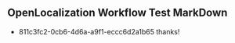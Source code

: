 ## OpenLocalization Workflow Test MarkDown
* 811c3fc2-0cb6-4d6a-a9f1-eccc6d2a1b65 thanks!

<!--HONumber=Sep16_HO1-->


